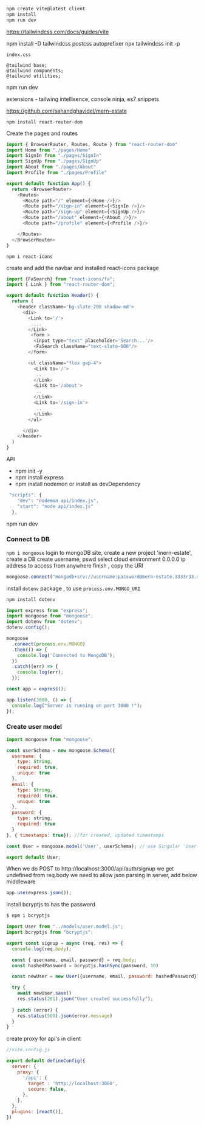 

```sh
npm create vite@latest client
npm install
npm run dev
```

https://tailwindcss.com/docs/guides/vite

npm install -D tailwindcss postcss autoprefixer
npx tailwindcss init -p
```
index.css

@tailwind base;
@tailwind components;
@tailwind utilities;
```
npm run dev

extensions - tailwing intellisence, console ninja, es7 snippets

https://github.com/sahandghavidel/mern-estate


```
npm install react-router-dom
```
Create the pages and routes
```js
import { BrowserRouter, Routes, Route } from "react-router-dom"
import Home from "./pages/Home"
import SignIn from "./pages/SignIn"
import SignUp from "./pages/SignUp"
import About from "./pages/About"
import Profile from "./pages/Profile"

export default function App() {
  return <BrowserRouter>
    <Routes>
      <Route path="/" element={<Home />}/>
      <Route path="/sign-in" element={<SignIn />}/>
      <Route path="/sign-up" element={<SignUp />}/>
      <Route path="/about" element={<About />}/>
      <Route path="/profile" element={<Profile />}/>

    </Routes>
  </BrowserRouter>
}
```

```
npm i react-icons
```
create and add the navbar and installed react-icons package

```js
import {FaSearch} from "react-icons/fa";
import { Link } from "react-router-dom";

export default function Header() {
  return (
    <header className='bg-slate-200 shadow-md'>
      <div>
        <Link to='/'>
         ....
        </Link>
         <form >
          <input type="text" placeholder='Search...'/>
          <FaSearch className="text-slate-600"/>
        </form>

        <ul className="flex gap-4">
          <Link to='/'>
           ..
          </Link>
          <Link to='/about'>
           ..
          </Link>
          <Link to='/sign-in'>
           ..
          </Link>
        </ul>

      </div>
    </header>
  )
}

```

API
- npm init -y
- npm install express
- npm install nodemon or install as devDependency

```js
 "scripts": {
    "dev": "nodemon api/index.js",
    "start": "node api/index.js"
  },
```
npm run dev

### Connect to DB

`npm i mongoose`
login to mongoDB site, create a new project 'mern-estate', create a DB
create username, pswd
select cloud environment
0.0.0.0 ip address to access from anywhere
finish , copy the URI

```js
mongoose.connect("mongodb+srv://username:password@mern-estate.3333r33.mongodb.net/clusterName?retryWrites=true&w=majority")
```
install `dotenv` package , to use `process.env.MONGO_URI`
```sh
npm install dotenv
```

```js
import express from "express";
import mongoose from "mongoose";
import dotenv from "dotenv";
dotenv.config();

mongoose
  .connect(process.env.MONGO)
  .then(() => {
    console.log('Connected to MongoDB');
  })
  .catch((err) => {
    console.log(err);
  });

const app = express();

app.listen(3000, () => {
  console.log("Server is running on port 3000 !");
});

```

### Create user model

```js
import mongoose from "mongoose";

const userSchema = new mongoose.Schema({
  username: {
    type: String,
    required: true,
    unique: true
  },
  email: {
    type: String,
    required: true,
    unique: true
  },
  password: {
    type: string,
    required: true
  }
}, { timestamps: true}); //for created, updated timestamps

const User = mongoose.model('User', userSchema); // use Singular 'User', mongoDB will create Users table/document

export default User;
```

When we do POST to http://localhost:3000/api/auth/signup we get undefined from req.body
we need to allow json parsing in server, add below middleware
```js
app.use(express.json());
```

install bcryptjs to has the password
```js
$ npm i bcryptjs
```

```js
import User from "../models/user.model.js";
import bcryptjs from "bcryptjs";

export const signup = async (req, res) => {
  console.log(req.body);

  const { username, email, password} = req.body;
  const hashedPassword = bcryptjs.hashSync(password, 10)

  const newUser = new User({username, email, password: hashedPassword});

  try {
    await newUser.save()
    res.status(201).json("User created successfully");
    
  } catch (error) {
    res.status(500).json(error.message)
  }
}
```


create proxy for api's in client
```js
//vite.config.js

export default defineConfig({
  server: {
    proxy: {
      '/api': {
        target : 'http://localhost:3000',
        secure: false,
      },
    },
  },
  plugins: [react()],
})

```
